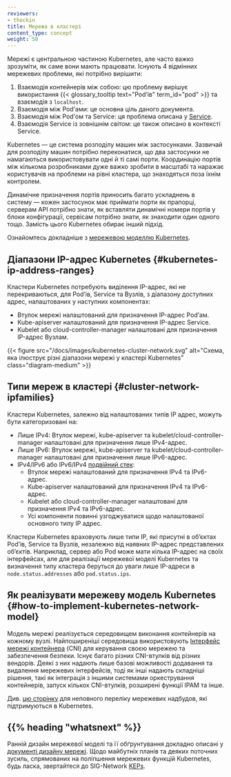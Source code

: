 ```yaml
---
reviewers:
- thockin
title: Мережа в кластері
content_type: concept
weight: 50
---
```


<!-- overview -->

Мережі є центральною частиною Kubernetes, але часто важко зрозуміти, як саме вони мають працювати. Існують 4 відмінних мережевих проблеми, які потрібно вирішити:

1. Взаємодія контейнерів між собою: цю проблему вирішує використання {{< glossary_tooltip text="Podʼів" term_id="pod" >}} та взаємодія з `localhost`.
2. Взаємодія між Podʼами: це основна ціль даного документа.
3. Взаємодія між Podʼом та Service: ця проблема описана у [Service](/docs/concepts/services-networking/service/).
4. Взаємодія Service із зовнішнім світом: це також описано в контексті Service.

<!-- body -->

Kubernetes — це система розподілу машин між застосунками. Зазвичай для розподілу машин потрібно переконатися, що два застосунки не намагаються використовувати одні й ті самі порти. Координацію портів між кількома розробниками дуже важко зробити в масштабі та наражає користувачів на проблеми на рівні кластера, що знаходяться поза їхнім контролем.

Динамічне призначення портів приносить багато ускладнень в систему — кожен застосунок має приймати порти як прапорці, серверам API потрібно знати, як вставляти динамічні номери портів у блоки конфігурації, сервісам потрібно знати, як знаходити один одного тощо. Замість цього Kubernetes обирає інший підхід.

Ознайомтесь докладніше з [мережевою моделлю Kubernetes](/docs/concepts/services-networking/).

## Діапазони IP-адрес Kubernetes {#kubernetes-ip-address-ranges}

Кластери Kubernetes потребують виділення IP-адрес, які не перекриваються, для Podʼів, Service та Вузлів, з діапазону доступних адрес, налаштованих у наступних компонентах:

- Втулок мережі налаштований для призначення IP-адрес Podʼам.
- Kube-apiserver налаштований для призначення IP-адрес Service.
- Kubelet або cloud-controller-manager налаштовані для призначення IP-адрес Вузлам.

{{< figure src="/docs/images/kubernetes-cluster-network.svg" alt="Схема, яка ілюструє різні діапазони мережі у кластері Kubernetes" class="diagram-medium" >}}

## Типи мереж в кластері {#cluster-network-ipfamilies}

Кластери Kubernetes, залежно від налаштованих типів IP адрес, можуть бути категоризовані на:

- Лише IPv4: Втулок мережі, kube-apiserver та kubelet/cloud-controller-manager налаштовані для призначення лише IPv4-адрес.
- Лише IPv6: Втулок мережі, kube-apiserver та kubelet/cloud-controller-manager налаштовані для призначення лише IPv6-адрес.
- IPv4/IPv6 або IPv6/IPv4 [подвійний стек](/docs/concepts/services-networking/dual-stack/):
  - Втулок мережі налаштований для призначення IPv4 та IPv6-адрес.
  - Kube-apiserver налаштований для призначення IPv4 та IPv6-адрес.
  - Kubelet або cloud-controller-manager налаштовані для призначення IPv4 та IPv6-адрес.
  - Усі компоненти повинні узгоджуватися щодо налаштованої основного типу IP адрес.

Кластери Kubernetes враховують лише типи IP, які присутні в обʼєктах Podʼів, Service та Вузлів, незалежно від наявних IP-адрес представлених обʼєктів. Наприклад, сервер або Pod може мати кілька IP-адрес на своїх інтерфейсах, але для реалізації мережевої моделі Kubernetes та визначення типу кластера беруться до уваги лише IP-адреси в `node.status.addresses` або `pod.status.ips`.

## Як реалізувати мережеву модель Kubernetes {#how-to-implement-kubernetes-network-model}

Модель мережі реалізується середовищем виконання контейнерів на кожному вузлі. Найпоширеніші
середовища використовують [Інтерфейс мережі контейнера](https://github.com/containernetworking/cni) (CNI) для керування своєю мережею та забезпечення безпеки. Існує багато різних CNI-втулків від різних вендорів. Деякі з них надають лише базові можливості додавання та видалення мережевих інтерфейсів, тоді як інші надають складніші рішення, такі як інтеграція з іншими системами оркестрування контейнерів, запуск кількох CNI-втулків, розширені функції IPAM та інше.

Див. [цю сторінку](/docs/concepts/cluster-administration/addons/#networking-and-network-policy)
для неповного переліку мережевих надбудов, які підтримуються в Kubernetes.

## {{% heading "whatsnext" %}}

Ранній дизайн мережевої моделі та її обґрунтування докладно описані у [документі дизайну мережі](https://git.k8s.io/design-proposals-archive/network/networking.md). Щодо майбутніх планів та деяких поточних зусиль, спрямованих на поліпшення мережевих функцій Kubernetes, будь ласка,
звертайтеся до SIG-Network [KEPs](https://github.com/kubernetes/enhancements/tree/master/keps/sig-network).
